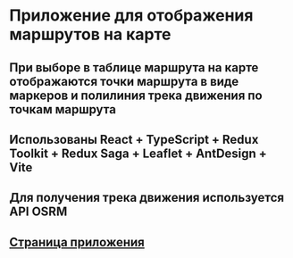 # Приложение для отображения маршрутов на карте
## При выборе в таблице маршрута на карте отображаются точки маршрута в виде маркеров и полилиния трека движения по точкам маршрута
## Использованы React + TypeScript + Redux Toolkit + Redux Saga + Leaflet + AntDesign + Vite
## Для получения трека движения используется API OSRM

## [Страница приложения](https://ils-test.onrender.com/)
